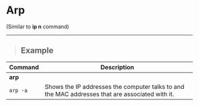 # Arp

(Similar to **ip n** command)

---

> ## **Example** 

| **Command**   | **Description**   |
| --------------|-------------------|
| **arp** |
| `arp -a` | Shows the IP addresses the computer talks to and the MAC addresses that are associated with it.  |